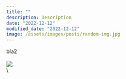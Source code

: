 ```yaml
---
title: ""
description: Description
date: "2022-12-12"
modified_date: "2022-12-12"
image: /assets/images/posts/random-img.jpg
---
```

bla2
\
\
![](/assets/images/posts/post-1/.jpg)
\
\